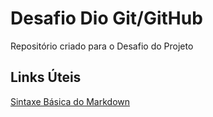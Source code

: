 # Desafio Dio Git/GitHub
Repositório criado para o Desafio do Projeto


## Links Úteis 
[Sintaxe Básica do Markdown](https://www.markdownguide.org/basic-syntax/)
 
